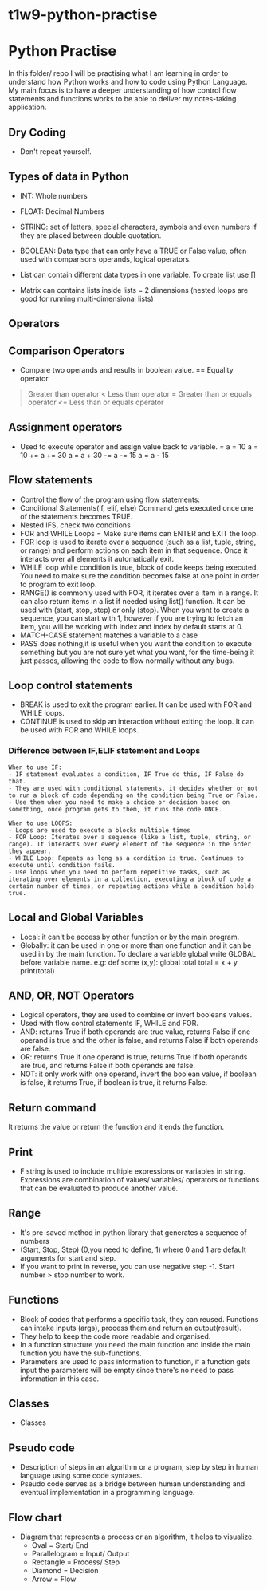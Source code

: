 # t1w9-python-practise

# Python Practise 
In this folder/ repo I will be practising what I am learning in order to understand how Python works and how to code using Python Language. My main focus is to have a deeper understanding of how control flow statements and functions works to be able to deliver my notes-taking application.

## Dry Coding
- Don't repeat yourself.

## Types of data in Python
- INT: Whole numbers
- FLOAT: Decimal Numbers
- STRING: set of letters, special characters, symbols and even numbers if they are placed between double quotation.
- BOOLEAN: Data type that can only have a TRUE or False value, often used with comparisons operands, logical operators.

- List can contain different data types in one variable. To create list use []
- Matrix can contains lists inside lists = 2 dimensions (nested loops are good for running multi-dimensional lists)

## Operators

## Comparison Operators 
- Compare two operands and results in boolean value.
== Equality operator 
> Greater than operator 
< Less than operator 
>= Greater than or equals operator
<= Less than or equals operator

## Assignment operators 
- Used to execute operator and assign value back to variable.
=	a = 10	a = 10
+=	a += 30	a = a + 30
-=	a -= 15	a = a - 15

## Flow statements
- Control the flow of the program using flow statements:
- Conditional Statements(if, elif, else) Command gets executed once one of the statements becomes TRUE.
- Nested IFS, check two conditions
- FOR and WHILE Loops = Make sure items can ENTER and EXIT the loop.
- FOR loop is used to iterate over a sequence (such as a list, tuple, string, or range) and perform actions on each item in that sequence. Once it interacts over all elements it automatically exit.
- WHILE loop while condition is true, block of code keeps being executed. You need to make sure the condition becomes false at one point in order to program to exit loop.  
- RANGE() is commonly used with FOR, it iterates over a item in a range. It can also return items in a list if needed using list() function. It can be used with (start, stop, step) or only (stop). When you want to create a sequence, you can start with 1, however if you are trying to fetch an item, you will be working with index and index by default starts at 0.
- MATCH-CASE statement matches a variable to a case
- PASS does nothing,it is useful when you want the condition to execute something but you are not sure yet what you want, for the time-being it just passes, allowing the code to flow normally without any bugs.

## Loop control statements
- BREAK is used to exit the program earlier. It can be used with FOR and WHILE loops.
- CONTINUE is used to skip an interaction without exiting the loop. It can be used with FOR and WHILE loops.

### Difference between IF,ELIF statement and Loops
```
When to use IF:
- IF statement evaluates a condition, IF True do this, IF False do that.
- They are used with conditional statements, it decides whether or not to run a block of code depending on the condition being True or False.
- Use them when you need to make a choice or decision based on something, once program gets to them, it runs the code ONCE.
```

```
When to use LOOPS:
- Loops are used to execute a blocks multiple times
- FOR Loop: Iterates over a sequence (like a list, tuple, string, or range). It interacts over every element of the sequence in the order they appear.
- WHILE Loop: Repeats as long as a condition is true. Continues to execute until condition fails.
- Use loops when you need to perform repetitive tasks, such as iterating over elements in a collection, executing a block of code a certain number of times, or repeating actions while a condition holds true.
```

## Local and Global Variables
- Local: it can't be access by other function or by the main program.
- Globally: it can be used in one or more than one function and it can be used in by the main function. To declare a variable global write GLOBAL before variable name.
e.g:
def some (x,y):
    global total 
    total = x + y
print(total)

## AND, OR, NOT Operators
- Logical operators, they are used to combine or invert booleans values. 
- Used with flow control statements IF, WHILE and FOR.
- AND: returns True if both operands are true value, returns False if one operand is true and the other is false, and returns False if both operands are false.
- OR: returns True if one operand is true, returns True if both operands are true, and returns False if both operands are false.
- NOT: it only work with one operand, invert the boolean value, if boolean is false, it returns True, if boolean is true, it returns False.

## Return command
It returns the value or return the function and it ends the function.

## Print
- F string is used to include multiple expressions or variables in string.
Expressions are combination of values/ variables/ operators or functions that can be evaluated to produce another value.

## Range
- It's pre-saved method in python library that generates a sequence of numbers
- (Start, Stop, Step) (0,you need to define, 1) where 0 and 1 are default arguments for start and step.
- If you want to print in reverse, you can use negative step -1. Start number > stop number to work.

## Functions
- Block of codes that performs a specific task, they can reused. Functions can intake inputs (args), process them and return an output(result).
- They help to keep the code more readable and organised.
- In a function structure you need the main function and inside the main function you have the sub-functions.
- Parameters are used to pass information to function, if a function gets input the parameters will be empty since there's no need to pass information in this case.

## Classes
- Classes 

## Pseudo code
- Description of steps in an algorithm or a program, step by step in human language using some code syntaxes. 
- Pseudo code serves as a bridge between human understanding and eventual implementation in a programming language.

## Flow chart
- Diagram that represents a process or an algorithm, it helps to visualize.
    - Oval = Start/ End
    - Parallelogram = Input/ Output
    - Rectangle = Process/ Step
    - Diamond = Decision
    - Arrow = Flow

